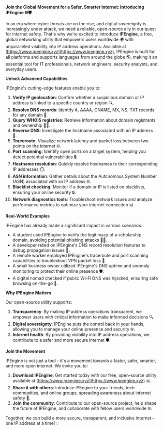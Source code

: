 **Join the Global Movement for a Safer, Smarter Internet: Introducing IPEngine 🌐🛡️**

In an era where cyber threats are on the rise, and digital sovereignty is increasingly under attack, we need a reliable, open-source ally in our quest for internet safety. That's why we're excited to introduce **IPEngine**, a free, global networking utility that empowers users worldwide 🌍 with unparalleled visibility into IP address operations. Available at [https://www.ipengine.xyz](https://www.ipengine.xyz), IPEngine is built for all platforms and supports languages from around the globe 🌎, making it an essential tool for IT professionals, network engineers, security analysts, and everyday users.

**Unlock Advanced Capabilities**

IPEngine's cutting-edge features enable you to:

1. **Verify IP geolocation**: Confirm whether a suspicious domain or IP address is linked to a specific country or region 🔍.
2. **Resolve DNS records**: Identify A, AAAA, CNAME, MX, NS, TXT records for any domain 📡.
3. **Query WHOIS registries**: Retrieve information about domain registrants and ownership 🕵️‍♀️.
4. **Reverse DNS**: Investigate the hostname associated with an IP address 🔁.
5. **Traceroute**: Visualize network latency and packet loss between two points on the internet 🌐.
6. **Port scanning**: Identify open ports on a target system, helping you detect potential vulnerabilities 🔒.
7. **Hostname resolution**: Quickly resolve hostnames to their corresponding IP addresses ⏱️.
8. **ASN information**: Gather details about the Autonomous System Number (ASN) associated with an IP address 🌐.
9. **Blacklist checking**: Monitor if a domain or IP is listed on blacklists, ensuring your online security 🔒.
10. **Network diagnostics tools**: Troubleshoot network issues and analyze performance metrics to optimize your internet connection 📊.

**Real-World Examples**

IPEngine has already made a significant impact in various scenarios:

* A student used IPEngine to verify the legitimacy of a scholarship domain, avoiding potential phishing attacks 👨‍🎓.
* A developer relied on IPEngine's DNS record resolution features to debug propagation issues 🤖.
* A remote worker employed IPEngine's traceroute and port scanning capabilities to troubleshoot VPN packet loss 🔧.
* A small business owner utilized IPEngine's DNS uptime and anomaly monitoring to protect their online presence 🛡️.
* A digital nomad checked if public Wi-Fi DNS was hijacked, ensuring safe browsing on-the-go 📱.

**Why IPEngine Matters**

Our open-source utility supports:

1. **Transparency**: By making IP address operations transparent, we empower users with critical information to make informed decisions 🔍.
2. **Digital sovereignty**: IPEngine puts the control back in your hands, allowing you to manage your online presence and security 🌐.
3. **Internet health**: By providing visibility into IP address operations, we contribute to a safer and more secure internet 🛡️.

**Join the Movement**

IPEngine is not just a tool – it's a movement towards a faster, safer, smarter, and more open internet. We invite you to:

1. **Download IPEngine**: Get started today with our free, open-source utility available at [https://www.ipengine.xyz](https://www.ipengine.xyz) 📊.
2. **Share it with others**: Introduce IPEngine to your friends, tech communities, and online groups, spreading awareness about internet safety 🔁.
3. **Join the community**: Contribute to our open-source project, help shape the future of IPEngine, and collaborate with fellow users worldwide 🌐.

Together, we can build a more secure, transparent, and inclusive internet – one IP address at a time! 💡